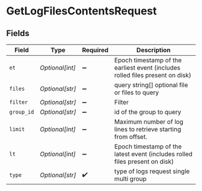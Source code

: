 # GetLogFilesContentsRequest


## Fields

| Field                                                                         | Type                                                                          | Required                                                                      | Description                                                                   |
| ----------------------------------------------------------------------------- | ----------------------------------------------------------------------------- | ----------------------------------------------------------------------------- | ----------------------------------------------------------------------------- |
| `et`                                                                          | *Optional[int]*                                                               | :heavy_minus_sign:                                                            | Epoch timestamp of the earliest event (includes rolled files present on disk) |
| `files`                                                                       | *Optional[str]*                                                               | :heavy_minus_sign:                                                            | query string[] optional file or files to query                                |
| `filter`                                                                      | *Optional[str]*                                                               | :heavy_minus_sign:                                                            | Filter                                                                        |
| `group_id`                                                                    | *Optional[str]*                                                               | :heavy_minus_sign:                                                            | id of the group to query                                                      |
| `limit`                                                                       | *Optional[int]*                                                               | :heavy_minus_sign:                                                            | Maximum number of log lines to retrieve starting from offset.                 |
| `lt`                                                                          | *Optional[int]*                                                               | :heavy_minus_sign:                                                            | Epoch timestamp of the latest event (includes rolled files present on disk)   |
| `type`                                                                        | *Optional[str]*                                                               | :heavy_check_mark:                                                            | type of logs request single multi group                                       |